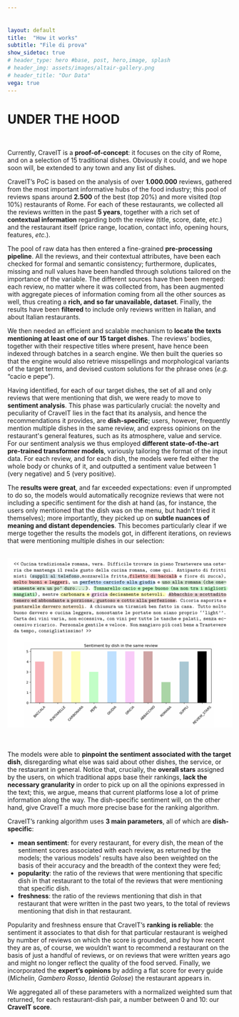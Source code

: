 ```yaml
---


layout: default
title:  "How it works"
subtitle: "File di prova"
show_sidetoc: true
# header_type: hero #base, post, hero,image, splash
# header_img: assets/images/altair-gallery.png
# header_title: "Our Data"
vega: true
---
```



# **UNDER THE HOOD**

<br>

Currently, CraveIT is a **proof-of-concept**: it focuses on the city of Rome, and on a selection of 15 traditional dishes. Obviously it could, and we hope soon will, be extended to any town and any list of dishes.

CraveIT’s PoC is based on the analysis of over **1.000.000** reviews, gathered from the most important informative hubs of the food industry; this pool of reviews spans around **2.500** of the best (top 20%) and more visited (top 10%) restaurants of Rome. For each of these restaurants, we collected all the reviews written in the past **5 years**, together with a rich set of **contextual information** regarding both the review (title, score, date, <i>etc.</i>) and the restaurant itself (price range, location, contact info, opening hours, features, <i>etc.</i>).

The pool of raw data has then entered a fine-grained **pre-processing pipeline**. All the reviews, and their contextual attributes, have been each checked for formal and semantic consistency; furthermore, duplicates, missing and null values have been handled through solutions tailored on the importance of the variable.
The different sources have then been merged: each review, no matter where it was collected from, has been augmented with aggregate pieces of information coming from all the other sources as well, thus creating a **rich, and so far unavailable, dataset**.
Finally, the results have been **filtered** to include only reviews written in Italian, and about Italian restaurants.

We then needed an efficient and scalable mechanism to **locate the texts mentioning at least one of our 15 target dishes**. The reviews’ bodies, together with their respective titles where present, have hence been indexed through batches in a search engine. We then built the queries so that the engine would also retrieve misspellings and morphological variants of the target terms, and devised custom solutions for the phrase ones (<i>e.g.</i> “cacio e pepe”). 

Having identified, for each of our target dishes, the set of all and only reviews that were mentioning that dish, we were ready to move to **sentiment analysis**. This phase was particularly crucial: the novelty and peculiarity of CraveIT lies in the fact that its analysis, and hence the recommendations it provides, are **dish-specific**; users, however, frequently mention multiple dishes in the same review, and express opinions on the restaurant's general features, such as its atmosphere, value and service. For our sentiment analysis we thus employed **different state-of-the-art pre-trained transformer models**, variously tailoring the format of the input data. For each review, and for each dish, the models were fed either the whole body or chunks of it, and outputted a sentiment value between 1 (very negative) and 5 (very positive).

The **results were great**, and far exceeded expectations: even if unprompted to do so, the models would automatically recognize reviews that were not including a specific sentiment for the dish at hand (as, for instance, the users only mentioned that the dish was on the menu, but hadn’t tried it themselves); more importantly, they picked up on **subtle nuances of meaning and distant dependencies**. This becomes particularly clear if we merge together the results the models got, in different iterations, on reviews that were mentioning multiple dishes in our selection:

<br>
<center>
<img  width="800px" style="margin: 0px 0px 0px 0px;" src="assets/images/Under_The_Hood_02.png">
</center>
<br>
<br>

The models were able to **pinpoint the sentiment associated with the target dish**, disregarding what else was said about other dishes, the service, or the restaurant in general. Notice that, crucially, the **overall stars** assigned by the users, on which traditional apps base their rankings, **lack the necessary granularity** in order to pick up on all the opinions expressed in the text; this, we argue, means that current platforms lose a lot of prime information along the way. The dish-specific sentiment will, on the other hand, give CraveIT a much more precise base for the ranking algorithm.

CraveIT’s ranking algorithm uses **3 main parameters**, all of which are **dish-specific**:

- **mean sentiment**: for every restaurant, for every dish, the mean of the sentiment scores associated with each review, as returned by the models; the various models' results have also been weighted on the basis of their accuracy and the breadth of the context they were fed;
- **popularity**: the ratio of the reviews that were mentioning that specific dish in that restaurant to the total of the reviews that were mentioning that specific dish.
- **freshness**: the ratio of the reviews mentioning that dish in that restaurant that were written in the past two years, to the total of reviews mentioning that dish in that restaurant.

Popularity and freshness ensure that CraveIT’s **ranking is reliable**: the sentiment it associates to that dish for that particular restaurant is weighed by number of reviews on which the score is grounded, and by how recent they are as, of course, we wouldn’t want to recommend a restaurant on the basis of just a handful of reviews, or on reviews that were written years ago and might no longer reflect the quality of the food served. Finally, we incorporated the **expert’s opinions** by adding a flat score for every guide (<i>Michelin</i>, <i>Gambero Rosso</i>, <i>Identià Golose</i>) the restaurant appears in. 

We aggregated all of these parameters with a normalized weighted sum that returned, for each restaurant-dish pair, a number between 0 and 10: our **CraveIT score**.

<br>